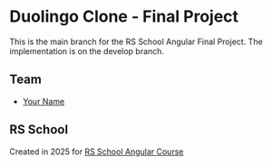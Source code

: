 # Duolingo Clone - Final Project

This is the main branch for the RS School Angular Final Project.
The implementation is on the develop branch.

## Team
- [Your Name](https://github.com/AlanKowalzky)

## RS School
Created in 2025 for [RS School Angular Course](https://rs.school/courses/angular)
